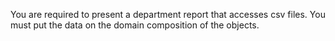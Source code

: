 <p aling="left">
You are required to present a department report that accesses csv files. You must put the data on the domain composition of the objects.
</p>
